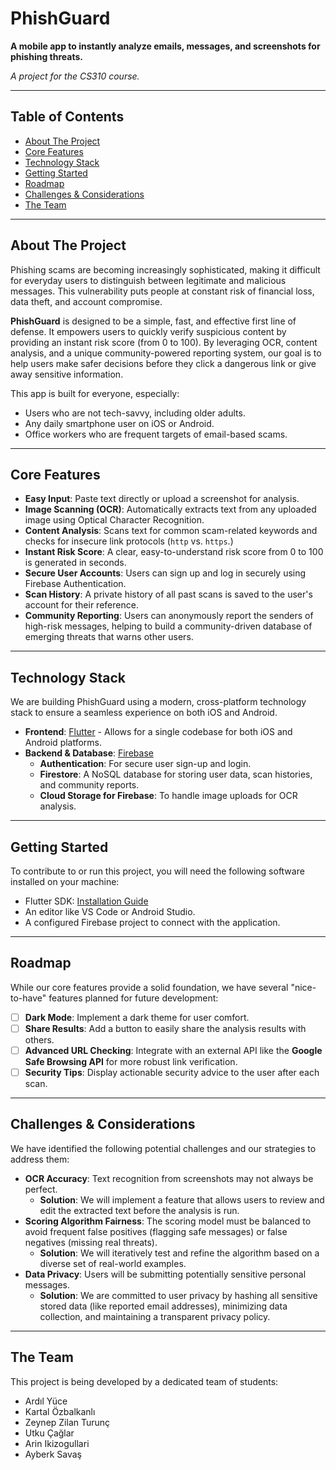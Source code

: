# PhishGuard

**A mobile app to instantly analyze emails, messages, and screenshots for phishing threats.**

*A project for the CS310 course.*

---

## Table of Contents

- [About The Project](#about-the-project)
- [Core Features](#core-features)
- [Technology Stack](#technology-stack)
- [Getting Started](#getting-started)
- [Roadmap](#roadmap)
- [Challenges & Considerations](#challenges--considerations)
- [The Team](#the-team)

---

## About The Project

Phishing scams are becoming increasingly sophisticated, making it difficult for everyday users to distinguish between legitimate and malicious messages. This vulnerability puts people at constant risk of financial loss, data theft, and account compromise.

**PhishGuard** is designed to be a simple, fast, and effective first line of defense. It empowers users to quickly verify suspicious content by providing an instant risk score (from 0 to 100). By leveraging OCR, content analysis, and a unique community-powered reporting system, our goal is to help users make safer decisions before they click a dangerous link or give away sensitive information.

This app is built for everyone, especially:
* Users who are not tech-savvy, including older adults.
* Any daily smartphone user on iOS or Android.
* Office workers who are frequent targets of email-based scams.

---

## Core Features

* **Easy Input**: Paste text directly or upload a screenshot for analysis.
* **Image Scanning (OCR)**: Automatically extracts text from any uploaded image using Optical Character Recognition.
* **Content Analysis**: Scans text for common scam-related keywords and checks for insecure link protocols (`http` vs. `https`.)
* **Instant Risk Score**: A clear, easy-to-understand risk score from 0 to 100 is generated in seconds.
* **Secure User Accounts**: Users can sign up and log in securely using Firebase Authentication.
* **Scan History**: A private history of all past scans is saved to the user's account for their reference.
* **Community Reporting**: Users can anonymously report the senders of high-risk messages, helping to build a community-driven database of emerging threats that warns other users.

---

## Technology Stack

We are building PhishGuard using a modern, cross-platform technology stack to ensure a seamless experience on both iOS and Android.

* **Frontend**: [Flutter](https://flutter.dev/) - Allows for a single codebase for both iOS and Android platforms.
* **Backend & Database**: [Firebase](https://firebase.google.com/)
    * **Authentication**: For secure user sign-up and login.
    * **Firestore**: A NoSQL database for storing user data, scan histories, and community reports.
    * **Cloud Storage for Firebase**: To handle image uploads for OCR analysis.

---

## Getting Started

To contribute to or run this project, you will need the following software installed on your machine:

* Flutter SDK: [Installation Guide](https://docs.flutter.dev/get-started/install)
* An editor like VS Code or Android Studio.
* A configured Firebase project to connect with the application.

---

## Roadmap

While our core features provide a solid foundation, we have several "nice-to-have" features planned for future development:

- [ ] **Dark Mode**: Implement a dark theme for user comfort.
- [ ] **Share Results**: Add a button to easily share the analysis results with others.
- [ ] **Advanced URL Checking**: Integrate with an external API like the **Google Safe Browsing API** for more robust link verification.
- [ ] **Security Tips**: Display actionable security advice to the user after each scan.

---

## Challenges & Considerations

We have identified the following potential challenges and our strategies to address them:

* **OCR Accuracy**: Text recognition from screenshots may not always be perfect.
    * **Solution**: We will implement a feature that allows users to review and edit the extracted text before the analysis is run.
* **Scoring Algorithm Fairness**: The scoring model must be balanced to avoid frequent false positives (flagging safe messages) or false negatives (missing real threats).
    * **Solution**: We will iteratively test and refine the algorithm based on a diverse set of real-world examples.
* **Data Privacy**: Users will be submitting potentially sensitive personal messages.
    * **Solution**: We are committed to user privacy by hashing all sensitive stored data (like reported email addresses), minimizing data collection, and maintaining a transparent privacy policy.

---

## The Team

This project is being developed by a dedicated team of students:

- Ardıl Yüce
- Kartal Özbalkanlı
- Zeynep Zilan Turunç
- Utku Çağlar
- Arin Ikizogullari
- Ayberk Savaş
